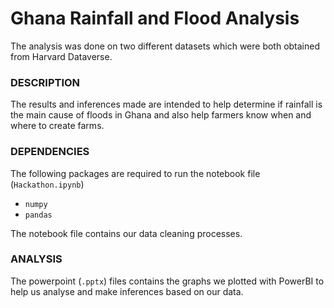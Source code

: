 # Ghana Rainfall and Flood Analysis

The analysis was done on two different datasets which were both obtained from Harvard Dataverse.

### DESCRIPTION

The results and inferences made are intended to help determine if rainfall is the main cause of floods in Ghana and also help farmers know when and where to create farms. 

### DEPENDENCIES

The following packages are required to run the notebook file (`Hackathon.ipynb`)
- `numpy`
- `pandas`

The notebook file contains our data cleaning processes.

### ANALYSIS

The powerpoint (`.pptx`) files contains the graphs we plotted with PowerBI to help us analyse and make inferences based on our data.
